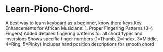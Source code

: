 # Learn-Piono-Chord-
A best way to learn keyboard as a beginner, know there keys.Key Enhancements for African Musicians: 1. Proper Fingering Patterns (3-4 Fingers) Added detailed fingering patterns for all chord types and inversions Shows specific finger numbers (1=Thumb, 2=Index, 3=Middle, 4=Ring, 5=Pinky) Includes hand position descriptions for smooth chord  
